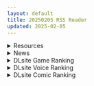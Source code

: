 ```yaml
---
layout: default
title: 20250205 RSS Reader
updated: 2025-02-05
---
```


<details class='content-parent'>
<summary>
Resources
</summary>
<details class='content-child'>
<summary>
<span class='rss-title'> [自购][RJ01223192][桃狐の変態調教課題][PC&スマホアプリ搭載]おちんぽ学習型AIオナサポPremier~AI少女が《おちんぽの限界と弱点》を学習して《徹底的な射精管理》をするASMRアプリ </span> <a class='rss-link' href='https://gmgard.com/gm128561' target='_blank'>&nbsp;</a>
<div class='rss-published'> 🕛 20250204 16:14:13</div>
</summary>
<img src="https://static.gmgard.us/Images/upload/1342042309399583.jpg" /><br /><p>之前投的作品续作&nbsp;</p>
</details>
<details class='content-child'>
<summary>
<span class='rss-title'> R18 GIF练习 (进度) </span> <a class='rss-link' href='https://gmgard.com/gm128560' target='_blank'>&nbsp;</a>
<div class='rss-published'> 🕛 20250204 16:14:13</div>
</summary>
<img src="https://static.gmgard.us/Images/upload/14687042241392021.jpg" /><br /><p>R18 GIF练习 (进度）</p>
</details>
<details class='content-child'>
<summary>
<span class='rss-title'> [自购][ RJ01334100][酸遁] ミハシラ戦渦物語[约400m/百度] </span> <a class='rss-link' href='https://gmgard.com/gm128559' target='_blank'>&nbsp;</a>
<div class='rss-published'> 🕛 20250204 16:14:13</div>
</summary>
<img src="https://static.gmgard.us/Images/upload/55774041911362785.jpg" /><br /><p>支持原作者：https://www.dlsite.com/maniax/work/=/product_id/RJ01334100.html</p>
</details>

</details>
<details class='content-parent'>
<summary>
News
</summary>

</details>
<details class='content-parent'>
<summary>
DLsite Game Ranking
</summary>
<details class='content-child'>
<summary>
<span class='rss-title'> エロ検閲者(the censor) [Ntraholic] </span> <a class='rss-link' href='https://www.dlsite.com/maniax/work/=/product_id/RJ01117570.html' target='_blank'>&nbsp;</a>
<div class='rss-published'> 🕛 20250205 13:15:23</div>
</summary>
<img src ="http://img.dlsite.jp/modpub/images2/work/doujin/RJ01118000/RJ01117570_img_main.jpg"/><br/>良い検閲官になりたい!
</details>
<details class='content-child'>
<summary>
<span class='rss-title'> NTRレッスン - DLC ～さくら編 [Hizure] </span> <a class='rss-link' href='https://www.dlsite.com/maniax/work/=/product_id/RJ01309333.html' target='_blank'>&nbsp;</a>
<div class='rss-published'> 🕛 20250205 13:15:23</div>
</summary>
<img src ="http://img.dlsite.jp/modpub/images2/work/doujin/RJ01310000/RJ01309333_img_main.jpg"/><br/>NTRレッスンのDLC!さくらちゃんは家庭教師のレッスンで何を学ぶのでしょうか?
</details>
<details class='content-child'>
<summary>
<span class='rss-title'> 末日の中で彼女が堕落した [乳糖クエスト] </span> <a class='rss-link' href='https://www.dlsite.com/maniax/work/=/product_id/RJ01199397.html' target='_blank'>&nbsp;</a>
<div class='rss-published'> 🕛 20250205 13:15:23</div>
</summary>
<img src ="http://img.dlsite.jp/modpub/images2/work/doujin/RJ01200000/RJ01199397_img_main.jpg"/><br/>三倉市、静かな都市が突如ゾンビウイルスに襲われた。雷太と彼の妻、美惠はこの未知の災害に困っている。生き残るため、雷太はこれまで考えたことのない選択を迫られる……
</details>
<details class='content-child'>
<summary>
<span class='rss-title'> シニシスタ SiNiSistar [ウー] </span> <a class='rss-link' href='https://www.dlsite.com/maniax/work/=/product_id/RJ247641.html' target='_blank'>&nbsp;</a>
<div class='rss-published'> 🕛 20250205 13:15:23</div>
</summary>
<img src ="http://img.dlsite.jp/modpub/images2/work/doujin/RJ248000/RJ247641_img_main.jpg"/><br/>シンプルなドット製2Dアクションゲーム。恐ろしい存在に襲われる絶望感や、死への憧れ、被虐的な官能がテーマです。Win・Mac両バージョン同梱。
</details>
<details class='content-child'>
<summary>
<span class='rss-title'> NTRレッスン [Hizure] </span> <a class='rss-link' href='https://www.dlsite.com/maniax/work/=/product_id/RJ01244412.html' target='_blank'>&nbsp;</a>
<div class='rss-published'> 🕛 20250205 13:15:23</div>
</summary>
<img src ="http://img.dlsite.jp/modpub/images2/work/doujin/RJ01245000/RJ01244412_img_main.jpg"/><br/>教育とNTRのシミュレーションエロゲームです。
</details>

</details>
<details class='content-parent'>
<summary>
DLsite Voice Ranking
</summary>
<details class='content-child'>
<summary>
<span class='rss-title'> ❤️Wロイヤルおま◯こ嫁❤️高貴でおスケベなふたご姫をハメ比べし放題な贅沢ライフ❤️ [桃色みんと] </span> <a class='rss-link' href='https://www.dlsite.com/maniax/work/=/product_id/RJ01268379.html' target='_blank'>&nbsp;</a>
<div class='rss-published'> 🕛 20250205 13:15:25</div>
</summary>
<img src ="http://img.dlsite.jp/modpub/images2/work/doujin/RJ01269000/RJ01268379_img_main.jpg"/><br/>「毎日毎日おせっせおせっせ❤️あなた様専属のおまんこワイフになれるなら本望でございます❤️」魔王を討伐し、ふたご姫を娶る事になった貴方❤️でもお嫁さんとして迎え入れられるのは一人だけと決まっていて…?❤️おスケベで破廉恥なふたご姫をハメ比べしまくる生活が...今、はじまります❤️
</details>
<details class='content-child'>
<summary>
<span class='rss-title'> 陽キャJKが頼みを断れなくなる催○で肉便気に堕とされる [スイカ熟成保証委員会] </span> <a class='rss-link' href='https://www.dlsite.com/maniax/work/=/product_id/RJ01202187.html' target='_blank'>&nbsp;</a>
<div class='rss-published'> 🕛 20250205 13:15:25</div>
</summary>
<img src ="http://img.dlsite.jp/modpub/images2/work/doujin/RJ01203000/RJ01202187_img_main.jpg"/><br/>親友と恋愛するために自分を利用しようとしてきたクラスメイトの女子を返り討ち。 催○でなんでも言うことを聞くようにし恋愛どころかセックス相手に。
</details>
<details class='content-child'>
<summary>
<span class='rss-title'> 坊ちゃまに洗脳調教されるワケありメイド [スイカ熟成保証委員会] </span> <a class='rss-link' href='https://www.dlsite.com/maniax/work/=/product_id/RJ01180505.html' target='_blank'>&nbsp;</a>
<div class='rss-published'> 🕛 20250205 13:15:25</div>
</summary>
<img src ="http://img.dlsite.jp/modpub/images2/work/doujin/RJ01181000/RJ01180505_img_main.jpg"/><br/>ある日、雨の中で行き倒れていたところを坊ちゃま(=あなた)に助けられたアヤメ。 深い恩と敬愛を抱き、坊ちゃまのメイド&姉代わりとして尽くすことを誓う。 クールで素っ気なく見えながら実はショタコン気味のアヤメは、次第に坊ちゃまへの思慕を募らせる。 しかし、自身の抱えていた秘密がバレたことで、一転して深い罪悪感と自己嫌悪に陥り、罰と贖罪を求める。 その全てが、坊ちゃまの計画通りとは、夢にも思わずに──
</details>
<details class='content-child'>
<summary>
<span class='rss-title'> 【甘濃聖女】甘々おっとりスケベな聖女様との母性たっぷり濃厚ラブラブ生活♪ [桃色みんと] </span> <a class='rss-link' href='https://www.dlsite.com/maniax/work/=/product_id/RJ01184348.html' target='_blank'>&nbsp;</a>
<div class='rss-published'> 🕛 20250205 13:15:25</div>
</summary>
<img src ="http://img.dlsite.jp/modpub/images2/work/doujin/RJ01185000/RJ01184348_img_main.jpg"/><br/>甘々おっとりスケベな聖女様との母性たっぷり濃厚ラブラブ生活…♪ あなたの事が愛おしくてたまらない母性たっぷりな聖女様…♪ どすけべなデカパイと甘ぁ～い声色であなたを虜にしてくる…♪ 意地悪でおっとり世話焼きな彼女の誘惑からあなたは逃れられない…♪ 「私にはすべてお見通しなんですよ?♪ 勇者様が本当はスケベな事がだ～いすきな変態さんなんだって事…♪」
</details>
<details class='content-child'>
<summary>
<span class='rss-title'> 【わたし達をお兄さんのママにして?♪】あまあま◯リ双子ちゃんに誘惑えっちされまくる子作りおま◯こライフ♪ [桃色みんと] </span> <a class='rss-link' href='https://www.dlsite.com/maniax/work/=/product_id/RJ01193818.html' target='_blank'>&nbsp;</a>
<div class='rss-published'> 🕛 20250205 13:15:25</div>
</summary>
<img src ="http://img.dlsite.jp/modpub/images2/work/doujin/RJ01194000/RJ01193818_img_main.jpg"/><br/>『 ち・ん・ぽ ♪ おっきくしちゃメーッですよ ?♪ ◯リコンの変態お兄さん......?♪ 』小さな女の子が大好きな◯リコンの変態お兄さんが、◯リ双子ちゃんにメロメロ誘惑されまくる甘々子作りライフ...♪お風呂中でも、リモート講義中でも、鍵をかけた自室の中までも...♪ イタズラっ子な双子ちゃんは、お兄さん(あなた)を決して離さない…♪
</details>

</details>
<details class='content-parent'>
<summary>
DLsite Comic Ranking
</summary>
<details class='content-child'>
<summary>
<span class='rss-title'> 夏のヤリなおし5 [水蓮の宿] </span> <a class='rss-link' href='https://www.dlsite.com/maniax/work/=/product_id/RJ01297261.html' target='_blank'>&nbsp;</a>
<div class='rss-published'> 🕛 20250205 13:15:27</div>
</summary>
<img src ="http://img.dlsite.jp/modpub/images2/work/doujin/RJ01298000/RJ01297261_img_main.jpg"/><br/>夏×田舎×幼馴染の母親×汗だくセックス  誰もが一度は夢想したであろう 最高の‘夏’をサークル‘水蓮の宿’が描き出す  幼馴染の母(元教師)×かつての教え子
</details>
<details class='content-child'>
<summary>
<span class='rss-title'> 女畜加工プラント 捕らわれたヒーロー・ツインバード加工記録 後編 [超健康屋] </span> <a class='rss-link' href='https://www.dlsite.com/maniax/work/=/product_id/RJ01294019.html' target='_blank'>&nbsp;</a>
<div class='rss-published'> 🕛 20250205 13:15:27</div>
</summary>
<img src ="http://img.dlsite.jp/modpub/images2/work/doujin/RJ01295000/RJ01294019_img_main.jpg"/><br/>様々な女性を捕らえクライアントに都合の良い女畜へと加工する女畜加工プラント。 今回捕らえられた超常の力を持つスーパーヒロイン、ニカとラキは非人道的かつ尊厳を踏みにじる残酷な加工を受け続ける事となる……
</details>
<details class='content-child'>
<summary>
<span class='rss-title'> 女畜加工プラント 捕らわれたヒーロー・ツインバード加工記録 前編 [超健康屋] </span> <a class='rss-link' href='https://www.dlsite.com/maniax/work/=/product_id/RJ01222062.html' target='_blank'>&nbsp;</a>
<div class='rss-published'> 🕛 20250205 13:15:27</div>
</summary>
<img src ="http://img.dlsite.jp/modpub/images2/work/doujin/RJ01223000/RJ01222062_img_main.jpg"/><br/>様々な女性を捕らえクライアントに都合の良い女畜へと加工する女畜加工プラント。 今回捕らえられた超常の力を持つスーパーヒロイン、ニカとラキは非人道的かつ尊厳を踏みにじる残酷な加工を受け続ける事となる……
</details>
<details class='content-child'>
<summary>
<span class='rss-title'> ダウナー研究者お姉さんにお願いしてえっちなことしてもらう話。 [内臓研究所] </span> <a class='rss-link' href='https://www.dlsite.com/maniax/work/=/product_id/RJ01225571.html' target='_blank'>&nbsp;</a>
<div class='rss-published'> 🕛 20250205 13:15:27</div>
</summary>
<img src ="http://img.dlsite.jp/modpub/images2/work/doujin/RJ01226000/RJ01225571_img_main.jpg"/><br/>ダウナー研究者お姉さんとえっちなことをしよう
</details>
<details class='content-child'>
<summary>
<span class='rss-title'> 分かってますよね?フリーナ様 [とっとこSたろう] </span> <a class='rss-link' href='https://www.dlsite.com/maniax/work/=/product_id/RJ01326373.html' target='_blank'>&nbsp;</a>
<div class='rss-published'> 🕛 20250205 13:15:27</div>
</summary>
<img src ="http://img.dlsite.jp/modpub/images2/work/doujin/RJ01327000/RJ01326373_img_main.jpg"/><br/>水の国の大スターでありアイドルでもあるフリーナ様! 彼女にかかればどんな舞台依頼も朝飯前だった! …が男から出された依頼は紳士淑女の大人向けの依頼で…?  性知識の乏しい彼女の行く末はいかに!
</details>

</details>
